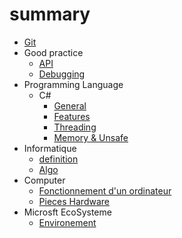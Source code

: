 # summary

- [Git](Git/git.md)
- Good practice
    - [API](Good-Practice/API-design.md)
    - [Debugging](Good-Practice/Debugging.md)
- Programming Language
    - C#
        - [General](Programming-Language/Csharp/general.md)
        - [Features](Programming-Language/Csharp/features.md)
        - [Threading](Programming-Language/Csharp/threading.md)
        - [Memory & Unsafe](Programming-Language/Csharp/memory.md)
- Informatique
    - [definition](Informatique/definition.md)
    - [Algo](Informatique/algorithm.md)
- Computer
    - [Fonctionnement d'un ordinateur](Computer/computer-behavior.md.md)
    - [Pieces Hardware](Computer/hardware-pieces.md)
- Microsft EcoSysteme
    -  [Environement](Microsft/environement.md)
